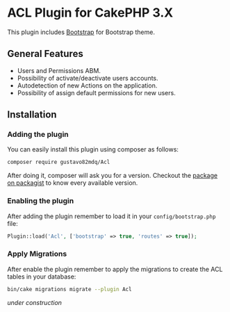 ACL Plugin for CakePHP 3.X
==========================

This plugin includes
[Bootstrap](https://github.com/elboletaire/twbs-cake-plugin#bootstrap-plugin-for-cakephp-3.X) for Bootstrap theme.

General Features
----------------

- Users and Permissions ABM.
- Possibility of activate/deactivate users accounts.
- Autodetection of new Actions on the application.
- Possibility of assign default permissions for new users.

Installation
------------

### Adding the plugin

You can easily install this plugin using composer as follows:

```bash
composer require gustavo82mdq/Acl
```

After doing it, composer will ask you for a version. Checkout the
[package on packagist](https://packagist.org/packages/gustavo82mdq/acl)
to know every available version.

### Enabling the plugin

After adding the plugin remember to load it in your `config/bootstrap.php` file:

```php
Plugin::load('Acl', ['bootstrap' => true, 'routes' => true]);
```

### Apply Migrations

After enable the plugin remember to apply the migrations to create the ACL tables in your database:

```bash
bin/cake migrations migrate --plugin Acl
```

_under construction_